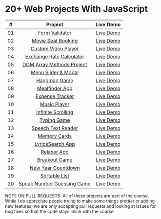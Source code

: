 # 20+ Web Projects With JavaScript

|  #  |                                                                Project                                                                |                                 Live Demo                                  |
| :-: | :-----------------------------------------------------------------------------------------------------------------------------------: | :------------------------------------------------------------------------: |
| 01  | [Form Validator](https://github.com/AhmedKhalafallah1999/Kalbonyan--Elmarsos/tree/main/02-Udemy/-03-Mini-Projects/form-validator-App) |    [Live Demo](https://vanillawebprojects.com/projects/form-validator/)    |
| 02  |                [Movie Seat Booking](https://github.com/bradtraversy/vanillawebprojects/tree/master/movie-seat-booking)                |  [Live Demo](https://vanillawebprojects.com/projects/movie-seat-booking/)  |
| 03  |               [Custom Video Player](https://github.com/bradtraversy/vanillawebprojects/tree/master/custom-video-player)               | [Live Demo](https://vanillawebprojects.com/projects/custom-video-player/)  |
| 04  |               [Exchange Rate Calculator](https://github.com/bradtraversy/vanillawebprojects/tree/master/exchange-rate)                |    [Live Demo](https://vanillawebprojects.com/projects/exchange-rate/)     |
| 05  |             [DOM Array Methods Project](https://github.com/bradtraversy/vanillawebprojects/tree/master/dom-array-methods)             |  [Live Demo](https://vanillawebprojects.com/projects/dom-array-methods/)   |
| 06  |                [Menu Slider & Modal](https://github.com/bradtraversy/vanillawebprojects/tree/master/modal-menu-slider)                |  [Live Demo](https://vanillawebprojects.com/projects/modal-menu-slider/)   |
| 07  |                        [Hangman Game](https://github.com/bradtraversy/vanillawebprojects/tree/master/hangman)                         |       [Live Demo](https://vanillawebprojects.com/projects/hangman/)        |
| 08  |                     [Mealfinder App](https://github.com/bradtraversy/vanillawebprojects/tree/master/meal-finder)                      |     [Live Demo](https://vanillawebprojects.com/projects/meal-finder/)      |
| 09  |                   [Expense Tracker](https://github.com/bradtraversy/vanillawebprojects/tree/master/expense-tracker)                   |   [Live Demo](https://vanillawebprojects.com/projects/expense-tracker/)    |
| 10  |                      [Music Player](https://github.com/bradtraversy/vanillawebprojects/tree/master/music-player)                      |     [Live Demo](https://vanillawebprojects.com/projects/music-player/)     |
| 11  |               [Infinite Scrolling](https://github.com/bradtraversy/vanillawebprojects/tree/master/infinite_scroll_blog)               | [Live Demo](https://vanillawebprojects.com/projects/infinite_scroll_blog/) |
| 12  |                       [Typing Game](https://github.com/bradtraversy/vanillawebprojects/tree/master/typing-game)                       |     [Live Demo](https://vanillawebprojects.com/projects/typing-game/)      |
| 13  |                [Speech Text Reader](https://github.com/bradtraversy/vanillawebprojects/tree/master/speech-text-reader)                |  [Live Demo](https://vanillawebprojects.com/projects/speech-text-reader/)  |
| 14  |                      [Memory Cards](https://github.com/bradtraversy/vanillawebprojects/tree/master/memory-cards)                      |     [Live Demo](https://vanillawebprojects.com/projects/memory-cards/)     |
| 15  |                   [LyricsSearch App](https://github.com/bradtraversy/vanillawebprojects/tree/master/lyrics-search)                    |    [Live Demo](https://vanillawebprojects.com/projects/lyrics-search/)     |
| 16  |                       [Relaxer App](https://github.com/bradtraversy/vanillawebprojects/tree/master/relaxer-app)                       |     [Live Demo](https://vanillawebprojects.com/projects//relaxer-app/)     |
| 17  |                     [Breakout Game](https://github.com/bradtraversy/vanillawebprojects/tree/master/breakout-game)                     |    [Live Demo](https://vanillawebprojects.com/projects/breakout-game/)     |
| 18  |                [New Year Countdown](https://github.com/bradtraversy/vanillawebprojects/tree/master/new-year-countdown)                |  [Live Demo](https://vanillawebprojects.com/projects/new-year-countdown/)  |
| 19  |                     [Sortable List](https://github.com/bradtraversy/vanillawebprojects/tree/master/sortable-list)                     |    [Live Demo](https://vanillawebprojects.com/projects/sortable-list/)     |
| 20  |            [Speak Number Guessing Game](https://github.com/bradtraversy/vanillawebprojects/tree/master/speak-number-guess)            |  [Live Demo](https://vanillawebprojects.com/projects/speak-number-guess/)  |

NOTE ON PULL REQUESTS: All of these projects are part of the course. While I do appreciate people trying to make some things prettier or adding new features, we are only accepting pull requests and looking at issues for bug fixes so that the code stays inline with the course
